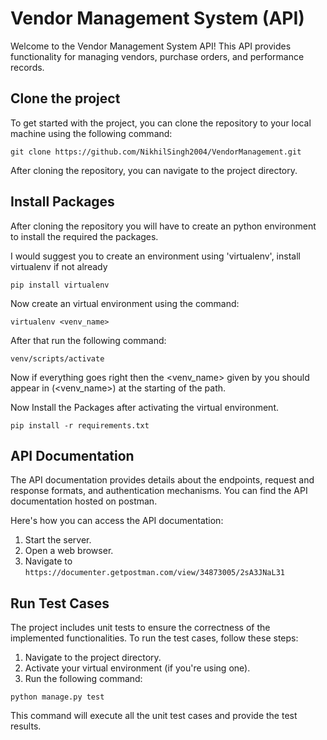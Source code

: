 # Vendor Management System (API)

Welcome to the Vendor Management System API! This API provides functionality for managing vendors, purchase orders, and performance records.

## Clone the project

To get started with the project, you can clone the repository to your local machine using the following command:

`git clone https://github.com/NikhilSingh2004/VendorManagement.git`

After cloning the repository, you can navigate to the project directory.

## Install Packages

After cloning the repository you will have to create an python environment to install the required the packages.

I would suggest you to create an environment using 'virtualenv', install virtualenv if not already

`pip install virtualenv`

Now create an virtual environment using the command:

`virtualenv <venv_name>`

After that run the following command:

`venv/scripts/activate`

Now if everything goes right then the <venv_name> given by you should appear in (<venv_name>) at the starting of the path.

Now Install the Packages after activating the virtual environment.

`pip install -r requirements.txt`

## API Documentation

The API documentation provides details about the endpoints, request and response formats, and authentication mechanisms. You can find the API documentation hosted on postman.

Here's how you can access the API documentation:

1. Start the server.
2. Open a web browser.
3. Navigate to `https://documenter.getpostman.com/view/34873005/2sA3JNaL31`

## Run Test Cases

The project includes unit tests to ensure the correctness of the implemented functionalities. To run the test cases, follow these steps:

1. Navigate to the project directory.
2. Activate your virtual environment (if you're using one).
3. Run the following command:

`python manage.py test`

This command will execute all the unit test cases and provide the test results.
